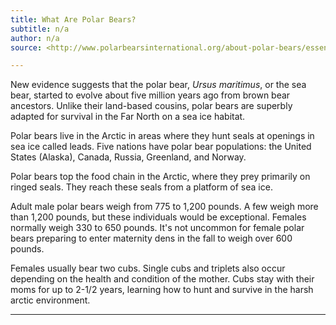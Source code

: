 ```yaml
---
title: What Are Polar Bears?
subtitle: n/a
author: n/a
source: <http://www.polarbearsinternational.org/about-polar-bears/essentials/what-are-polar-bears>

---
```




New evidence suggests that the polar bear, *Ursus maritimus*, or the sea bear, started to evolve about five million years ago from brown bear ancestors. Unlike their land-based cousins, polar bears are superbly adapted for survival in the Far North on a sea ice habitat.

Polar bears live in the Arctic in areas where they hunt seals at openings in sea ice called leads. Five nations have polar bear populations: the United States (Alaska), Canada, Russia, Greenland, and Norway.

Polar bears top the food chain in the Arctic, where they prey primarily on ringed seals. They reach these seals from a platform of sea ice.

Adult male polar bears weigh from 775 to 1,200 pounds. A few weigh more than 1,200 pounds, but these individuals would be exceptional. Females normally weigh 330 to 650 pounds. It's not uncommon for female polar bears preparing to enter maternity dens in the fall to weigh over 600 pounds.

Females usually bear two cubs. Single cubs and triplets also occur depending on the health and condition of the mother. Cubs stay with their moms for up to 2-1/2 years, learning how to hunt and survive in the harsh arctic environment.

---



